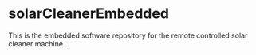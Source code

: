 # solarCleanerEmbedded
This is the embedded software repository for the remote controlled solar cleaner machine.
